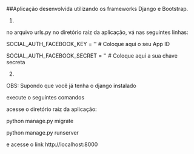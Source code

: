 ##Aplicação desenvolvida utilizando os frameworks Django e Bootstrap.




1)




no arquivo urls.py no diretório raiz da aplicação, vá nas seguintes linhas:




SOCIAL_AUTH_FACEBOOK_KEY = ''  # Coloque aqui o seu App ID


SOCIAL_AUTH_FACEBOOK_SECRET = '' # Coloque aqui a sua chave secreta


2)





OBS: Supondo que você já tenha o django instalado





execute o seguintes comandos




acesse o diretório raiz da aplicação:




python manage.py migrate


python manage.py runserver



e acesse o link http://localhost:8000
